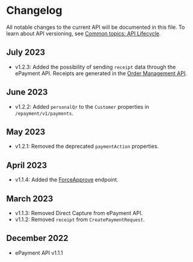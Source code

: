<!-- START_METADATA
---
title: ePayment API changelog
sidebar_label: Changelog
sidebar_position: 200
pagination_next: null
pagination_prev: null
---
END_METADATA -->

# Changelog

All notable changes to the current API will be documented in this file.
To learn about API versioning, see
[Common topics: API Lifecycle](https://developer.vippsmobilepay.com/docs/vipps-developers/common-topics/api-lifecycle/).

## July 2023

* v1.2.3: Added the possibility of sending `receipt` data through the ePayment API. Receipts are generated in the
  [Order Management API](https://developer.vippsmobilepay.com/docs/APIs/order-management-api/).

## June 2023

* v1.2.2: Added `personalQr` to the `Customer` properties in `/epayment/v1/payments`.

## May 2023

* v1.2.1: Removed the deprecated `paymentAction` properties.

## April 2023

* v1.1.4: Added the [ForceApprove](https://developer.vippsmobilepay.com/api/epayment#tag/ForceApprove) endpoint.

## March 2023

* v1.1.3: Removed Direct Capture from ePayment API.
* v1.1.2: Removed `receipt` from `CreatePaymentRequest`.

## December 2022

* ePayment API v1.1.1
